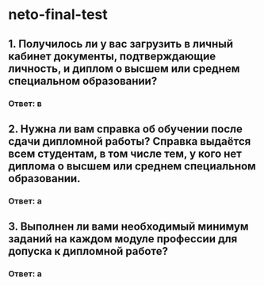 # neto-final-test

## 1. Получилось ли у вас загрузить в личный кабинет документы, подтверждающие личность, и диплом о высшем или среднем специальном образовании?

### Ответ:  в

## 2. Нужна ли вам справка об обучении после сдачи дипломной работы? Справка выдаётся всем студентам, в том числе тем, у кого нет диплома о высшем или среднем специальном образовании.

### Ответ: а

## 3. Выполнен ли вами необходимый минимум заданий на каждом модуле профессии для допуска к дипломной работе?

### Ответ: а
